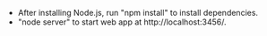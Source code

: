 * After installing Node.js, run "npm install" to install dependencies.
* "node server" to start web app at http://localhost:3456/.

